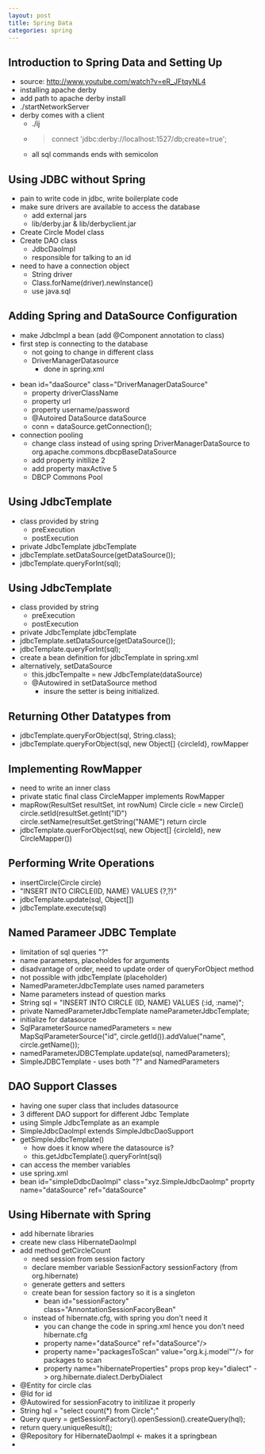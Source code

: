 ```yaml
---
layout: post
title: Spring Data
categories: spring
---
```


Introduction to Spring Data and Setting Up
------------------------------------------
* source: http://www.youtube.com/watch?v=eR_JFtqyNL4
* installing apache derby
* add path to apache derby install
* ./startNetworkServer
* derby comes with a client
    - ./ij
    - > connect 'jdbc:derby://localhost:1527/db;create=true';
    - all sql commands ends with semicolon

Using JDBC without Spring
-------------------------
* pain to write code in jdbc, write boilerplate code
* make sure drivers are available to access the database
    - add external jars
    - lib/derby.jar & lib/derbyclient.jar
* Create Circle Model class
* Create DAO class 
    - JdbcDaoImpl
    - responsible for talking to an id
* need to have a connection object
    - String driver
    - Class.forName(driver).newInstance()
    - use java.sql


Adding Spring and DataSource Configuration
------------------------------------------
- make JdbcImpl a bean (add @Component annotation to class)
- first step is connecting to the database
    * not going to change in different class
    * DriverManagerDatasource
        + done in spring.xml
* bean id="daaSource" class="DriverManagerDataSource"
    - property driverClassName
    - property url
    - property username/password
    - @Autoired DataSource dataSource
    - conn = dataSource.getConnection();
* connection pooling
    - change class instead of using spring DriverManagerDataSource to org.apache.commons.dbcpBaseDataSource
    - add property initilize 2
    - add property maxActive 5
    - DBCP Commons Pool

Using JdbcTemplate
------------------
* class provided by string
    - preExecution
    - postExecution
* private JdbcTemplate jdbcTemplate
* jdbcTemplate.setDataSource(getDataSource());
* jdbcTemplate.queryForInt(sql);

Using JdbcTemplate
------------------
* class provided by string
    - preExecution
    - postExecution
* private JdbcTemplate jdbcTemplate
* jdbcTemplate.setDataSource(getDataSource());
* jdbcTemplate.queryForInt(sql);
* create a bean definition for jdbcTemplate in spring.xml
* alternatively, setDataSource
    - this.jdbcTempalte = new JdbcTemplate(dataSource)
    - @Autowired in setDataSource method
        - insure the setter is being initialized.

Returning Other Datatypes from
------------------------------
* jdbcTemplate.queryForObject(sql, String.class);
* jdbcTemplate.queryForObject(sql, new Object[] {circleId}, rowMapper

Implementing RowMapper
----------------------
* need to write an inner class
* private static final class CircleMapper implements RowMapper<Circle>
* mapRow(ResultSet resultSet, int rowNum) 
  Circle cicle = new Circle()
  circle.setId(resultSet.getInt("ID")
  circle.setName(resultSet.getString("NAME")
  return circle
* jdbcTemplate.querForObject(sql, new Object[] {circleId}, new CircleMapper())

Performing Write Operations
---------------------------
* insertCircle(Circle circle)
* "INSERT INTO CIRCLE(ID, NAME) VALUES (?,?)"
* jdbcTemplate.update(sql, Object[])
* jdbcTemplate.execute(sql)

Named Parameer JDBC Template
----------------------------
* limitation of sql queries "?"
* name parameters, placeholdes for arguments
* disadvantage of order, need to update order of queryForObject method
* not possible with jdbcTemplate (placeholder)
* NamedParameterJdbcTemplate uses named parameters
* Name parameters instead of question marks
* String sql = "INSERT INTO CIRCLE (ID, NAME) VALUES (:id, :name)";
* private NamedParameterJdbcTemplate nameParameterJdbcTemplate;
* initialize for datasource
* SqlParameterSource namedParameters = new MapSqlParameterSource("id", circle.getId()).addValue("name", circle.getName());
* namedParameterJDBCTemplate.update(sql, namedParameters);
* SimpleJDBCTemplate - uses both "?" and NamedParameters

DAO Support Classes
-------------------
* having one super class that includes datasource
* 3 different DAO support for different Jdbc Template
* using Simple JdbcTemplate as an example
* SimpleJdbcDaoImpl extends SimpleJdbcDaoSupport
* getSimpleJdbcTemplate()
     - how does it know where the datasource is?
     - this.getJdbcTemplate().queryForInt(sql)
* can access the member variables
* use spring.xml
* bean id="simpleDdbcDaoImpl" class="xyz.SimpleJdbcDaoImp"
  proprty name="dataSource" ref="dataSource"

Using Hibernate with Spring
---------------------------
* add hibernate libraries
* create new class HibernateDaoImpl
* add method getCircleCount
    - need session from session factory
    - declare member variable SessionFactory sessionFactory (from org.hibernate)
    - generate getters and setters
    - create bean for session factory so it is a singleton
        * bean id="sessionFactory" class="AnnontationSessionFacoryBean"
    - instead of hibernate.cfg, with spring you don't need it
        * you can change the code in spring.xml hence you don't need hibernate.cfg
        * property name="dataSource" ref="dataSource"/>
        * property name="packagesToScan" value="org.k.j.model""/> for packages to scan
        * property name="hibernateProperties"
            props
                prop key="dialect" -> org.hibernate.dialect.DerbyDialect
* @Entity for circle clas
* @Id for id
* @Autowired for sessionFacotry to initilizae it properly
* String hql = "select count(*) from Circle";"
* Query query = getSessionFactory().openSession().createQuery(hql);
* return query.uniqueResult();
* @Repository for HibernateDaoImpl <- makes it a springbean
* 
